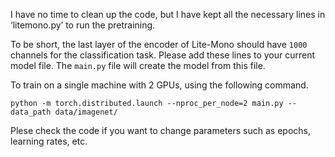 I have no time to clean up the code, but I have kept all the necessary lines in ‘litemono.py’ to run the pretraining.

To be short, the last layer of the encoder of Lite-Mono should have `1000` channels for the classification task. Please add these lines to your current model file. The `main.py` file will create the model from this file.


To train on a single machine with 2 GPUs, using the following command.

    python -m torch.distributed.launch --nproc_per_node=2 main.py --data_path data/imagenet/


Plese check the code if you want to change parameters such as epochs, learning rates, etc.